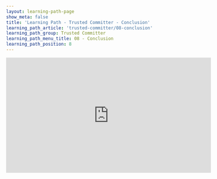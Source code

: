 ```yaml
---
layout: learning-path-page
show_meta: false
title: 'Learning Path - Trusted Committer - Conclusion'
learning_path_article: 'trusted-committer/08-conclusion'
learning_path_group: Trusted Committer
learning_path_menu_title: 08 - Conclusion
learning_path_position: 8
---
```


<iframe width="560" height="315" src="https://www.youtube.com/embed/n982OcEfyQE" frameborder="0" allow="accelerometer; autoplay; encrypted-media; gyroscope; picture-in-picture" allowfullscreen></iframe>
